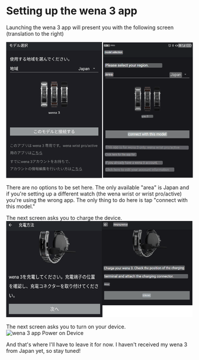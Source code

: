 # Setting up the wena 3 app
Launching the wena 3 app will present you with the following screen (translation to the right)

![wena 3 app Startup Screen](https://github.com/TheRiflesSpiral/Sony-wena-3/blob/main/Images/sonywena3appstartup.png)

There are no options to be set here. The only available "area" is Japan and if you're setting up a different watch (the wena wrist or wrist pro/active) you're using the wrong app. The only thing to do here is tap "connect with this model."

The next screen asks you to charge the device.
![wena 3 app Charge Device](https://github.com/TheRiflesSpiral/Sony-wena-3/blob/main/Images/sonywena3appcharge.png)

The next screen asks you to turn on your device.
![wena 3 app Power on Device](https://github.com/TheRiflesSpiral/Sony-wena-3/blob/main/Images/sonywena3apppoweron.png)

And that's where I'll have to leave it for now. I haven't received my wena 3 from Japan yet, so stay tuned!
